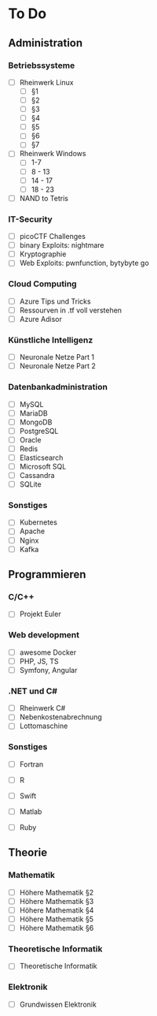 # To Do

## Administration 

### Betriebssysteme
- [ ] Rheinwerk Linux
  - [ ] §1
  - [ ] §2
  - [ ] §3
  - [ ] §4
  - [ ] §5
  - [ ] §6
  - [ ] §7
- [ ] Rheinwerk Windows
  - [ ] 1-7
  - [ ] 8 - 13
  - [ ] 14 - 17
  - [ ] 18 - 23
- [ ] NAND to Tetris

### IT-Security
- [ ] picoCTF Challenges
- [ ] binary Exploits: nightmare
- [ ] Kryptographie
- [ ] Web Exploits: pwnfunction, bytybyte go 

### Cloud Computing
- [ ] Azure Tips und Tricks
- [ ] Ressourven in .tf voll verstehen
- [ ] Azure Adisor

### Künstliche Intelligenz
- [ ] Neuronale Netze Part 1
- [ ] Neuronale Netze Part 2

### Datenbankadministration
- [ ] MySQL
- [ ] MariaDB
- [ ] MongoDB
- [ ] PostgreSQL
- [ ] Oracle
- [ ] Redis
- [ ] Elasticsearch
- [ ] Microsoft SQL
- [ ] Cassandra
- [ ] SQLite

### Sonstiges 
- [ ] Kubernetes
- [ ] Apache
- [ ] Nginx
- [ ] Kafka

## Programmieren

### C/C++
- [ ] Projekt Euler

### Web development
- [ ] awesome Docker
- [ ] PHP, JS, TS
- [ ] Symfony, Angular

### .NET und C#
- [ ] Rheinwerk C#
- [ ] Nebenkostenabrechnung
- [ ] Lottomaschine

### Sonstiges 
- [ ] Fortran
- [ ] R
- [ ] Swift
- [ ] Matlab
- [ ] Ruby


## Theorie

### Mathematik
- [ ] Höhere Mathematik §2
- [ ] Höhere Mathematik §3
- [ ] Höhere Mathematik §4
- [ ] Höhere Mathematik §5
- [ ] Höhere Mathematik §6

### Theoretische Informatik
- [ ] Theoretische Informatik

### Elektronik
- [ ] Grundwissen Elektronik
